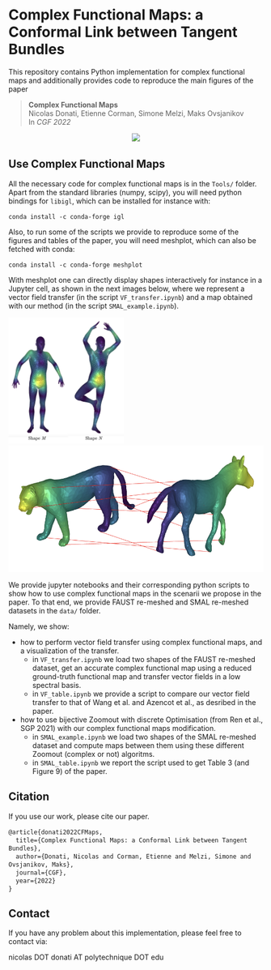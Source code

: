 # Complex Functional Maps: a Conformal Link between Tangent Bundles

This repository contains Python implementation for complex functional maps and additionally provides code to reproduce the main figures of the paper

> **Complex Functional Maps**<br/>
> Nicolas Donati, Etienne Corman, Simone Melzi, Maks Ovsjanikov<br/>
> In *CGF 2022*<br/>
<!--
> [PDF](),
> [Video](https://www.youtube.com/watch?v=U6wtw6W4x3I),
> [Project page](http://igl.ethz.ch/projects/instant-meshes/)
-->


<p align="center">
<img src="images/TEASER.png" width="600">
</p>

## Use Complex Functional Maps
All the necessary code for complex functional maps is in the ``Tools/`` folder. Apart from the standard libraries (numpy, scipy), you will need python bindings for ``libigl``, which can be installed for instance with:

    conda install -c conda-forge igl

Also, to run some of the scripts we provide to reproduce some of the figures and tables of the paper, you will need meshplot, which can also be fetched with conda:

    conda install -c conda-forge meshplot

With meshplot one can directly display shapes interactively for instance in a Jupyter cell, as shown in the next images below, where we represent a vector field transfer (in the script ``VF_transfer.ipynb``) and a map obtained with our method (in the script ``SMAL_example.ipynb``).

<p float="left">
<img src="images/mp_VF_transfer.png" height="250">
<img src="images/mp_map.png" height="250">
</p>

We provide jupyter notebooks and their corresponding python scripts to show how to use complex functional maps in the scenarii we propose in the paper. To that end, we provide FAUST re-meshed and SMAL re-meshed datasets in the ``data/`` folder.

Namely, we show:
* how to perform vector field transfer using complex functional maps, and a visualization of the transfer.
  * in ``VF_transfer.ipynb`` we load two shapes of the FAUST re-meshed dataset, get an accurate complex functional map using a reduced ground-truth functional map and transfer vector fields in a low spectral basis.
  * in ``VF_table.ipynb`` we provide a script to compare our vector field transfer to that of Wang et al. and Azencot et al., as desribed in the paper.
* how to use bijective Zoomout with discrete Optimisation (from Ren et al., SGP 2021) with our complex functional maps modification.
  * in ``SMAL_example.ipynb`` we load two shapes of the SMAL re-meshed dataset and compute maps between them using these different Zoomout (complex or not) algoritms.
  * in ``SMAL_table.ipynb`` we report the script used to get Table 3 (and Figure 9) of the paper.

## Citation
If you use our work, please cite our paper.
```
@article{donati2022CFMaps,
  title={Complex Functional Maps: a Conformal Link between Tangent Bundles},
  author={Donati, Nicolas and Corman, Etienne and Melzi, Simone and Ovsjanikov, Maks},
  journal={CGF},
  year={2022}
}
```

## Contact
If you have any problem about this implementation, please feel free to contact via:

nicolas DOT donati AT polytechnique DOT edu